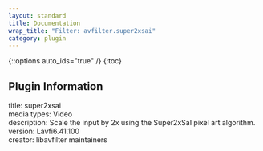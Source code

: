 ```yaml
---
layout: standard
title: Documentation
wrap_title: "Filter: avfilter.super2xsai"
category: plugin
---
```

{::options auto_ids="true" /}
{:toc}

## Plugin Information

title: super2xsai  
media types:
Video  
description: Scale the input by 2x using the Super2xSaI pixel art algorithm.  
version: Lavfi6.41.100  
creator: libavfilter maintainers  
